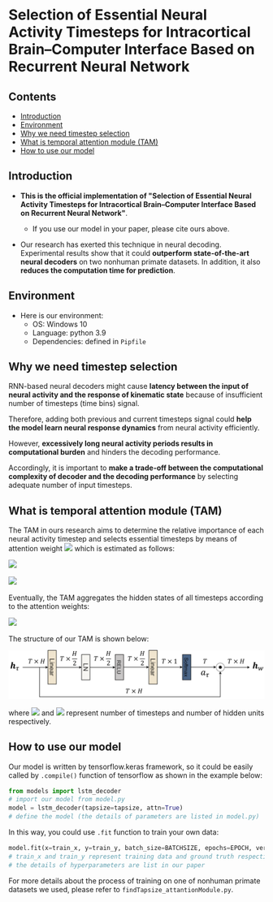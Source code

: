 # Selection of Essential Neural Activity Timesteps for Intracortical Brain–Computer Interface Based on Recurrent Neural Network

## Contents
- [Introduction](https://github.com/nclab-me-ncku/Temporal_Attention_LSTM#introduction)
- [Environment](https://github.com/nclab-me-ncku/Temporal_Attention_LSTM#environment)
- [Why we need timestep selection](https://github.com/nclab-me-ncku/Temporal_Attention_LSTM#why-we-need-timestep-selection)
- [What is temporal attention module (TAM)](https://github.com/nclab-me-ncku/Temporal_Attention_LSTM#what-is-temporal-attention-module-tam)
- [How to use our model](https://github.com/nclab-me-ncku/Temporal_Attention_LSTM#how-to-use-our-model)

## Introduction
* **This is the official implementation of "Selection of Essential Neural Activity Timesteps for Intracortical Brain–Computer Interface Based on Recurrent Neural Network"**.
  * If you use our model in your paper, please cite ours above.

* Our research has exerted this technique in neural decoding. Experimental results show that it could **outperform state-of-the-art neural decoders** on two nonhuman primate datasets. In addition, it also **reduces the computation time for prediction**.


## Environment
* Here is our environment: 
  * OS: Windows 10
  * Language: python 3.9
  * Dependencies: defined in `Pipfile`


## Why we need timestep selection

RNN-based neural decoders might cause **latency between the input of neural activity and the response of kinematic state** because of insufficient number of timesteps (time bins) signal.

Therefore, adding both previous and current timesteps signal could **help the model learn neural response dynamics** from neural activity efficiently. 

However, **excessively long neural activity periods results in computational burden** and hinders the decoding performance.  

Accordingly, it is important to **make a trade-off between the computational complexity of decoder and the decoding performance** by selecting adequate number of input timesteps.

## What is temporal attention module (TAM)

The TAM in ours research aims to determine the relative importance of each neural activity timestep and selects essential timesteps by means of attention weight <img src="https://latex.codecogs.com/png.latex?a_{\tau}"/> which is estimated as follows:  

![](https://latex.codecogs.com/png.latex?\textit{\textbf{u}}_{\tau}=\text{RELU}(\textit{\textbf{W}}\textit{\textbf{h}}_{\tau}+\textit{\textbf{b}}))
  
![](https://latex.codecogs.com/png.latex?a_{\tau}=\frac{\exp{(u^T_{\tau}v)}}{\sum^T_{\tau=1}\exp{(u^T_{\tau}v)}})

Eventually, the TAM aggregates the hidden states of all timesteps according to the attention weights:  

![](https://latex.codecogs.com/png.latex?\textit{\textbf{h}}_w=\sum^T_{\tau=1}a_{\tau}\textit{\textbf{h}}_\tau)

The structure of our TAM is shown below:

![](fig/TAM.png)

where <img src="https://latex.codecogs.com/png.latex?T"/> and <img src="https://latex.codecogs.com/png.latex?H"/> represent number of timesteps and number of hidden units respectively.

## How to use our model

Our model is written by tensorflow.keras framework, so it could be easily called by `.compile()` function of tensorflow as shown in the example below:
```py
from models import lstm_decoder 
# import our model from model.py
model = lstm_decoder(tapsize=tapsize, attn=True) 
# define the model (the details of parameters are listed in model.py)
```
In this way, you could use `.fit` function to train your own data:
```py
model.fit(x=train_x, y=train_y, batch_size=BATCHSIZE, epochs=EPOCH, verbose=0, shuffle=True)
# train_x and train_y represent training data and ground truth respectively
# the details of hyperparameters are list in our paper
```
For more details about the process of training on one of nonhuman primate datasets we used, please refer to `findTapsize_attantionModule.py`.
